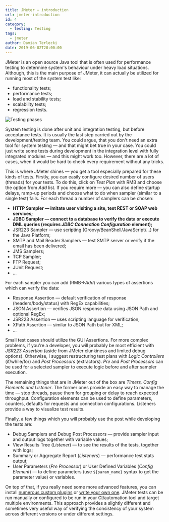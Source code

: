 ```yaml
---
title: JMeter — introduction
url: jmeter-introduction
id: 4
category:
  - testing: Testing
tags:
  - jmeter
author: Damian Terlecki
date: 2019-06-02T20:00:00
---
```


JMeter is an open source Java tool that is often used for performance testing to determine system's behaviour under heavy load situations. Although, this is the main purpose of JMeter, it can actually be utilized for running most of the system test like:
- functionality tests;
- performance tests;
- load and stability tests;
- scalability tests;
- regression tests.

<img class="uml-bg" src="/img/hq/system-testing.png" alt="Testing phases" title="Testing levels">

System testing is done after unit and integration testing, but before acceptance tests. It is usually the last step carried out by the development/testing team. You could argue, that you don't need an extra tool for system testing — and that might bet true in your case. You could just write some tests during development in the integration level with fully integrated modules — and this might work too. However, there are a lot of cases, when it would be hard to check every requirement without any tricks.

This is where JMeter shines — you get a tool especially prepared for these kinds of tests. Firstly, you can easily configure desired number of users (threads) for your tests. To do this, click on *Test Plan* with RMB and choose the option from *Add* list. If you require more — you can also define startup delays, ramp-up periods and choose what to do when sampler (similar to a single test) fails. For each thread a number of samplers can be chosen:
- **HTTP Sampler — imitate user visiting a site, test REST or SOAP web services;**
- **JDBC Sampler — connect to a database to verify the data or execute DML queries (requires *JDBC Connection Configuration* element);**
- JSR223 Sampler — use scripting (Groovy/BeanShell/JavaScript/…) for the Java Platform;
- SMTP and Mail Reader Samplers — test SMTP server or verify if the email has been delivered;
- JMS Samplers;
- TCP Sampler;
- FTP Request;
- JUnit Request;
- …

For each sampler you can add (RMB->*Add*) various types of assertions which can verify the data:
- Response Assertion — default verification of response (headers/body/status) with RegEx capabilities;
- JSON Assertion — verifies JSON response data using JSON Path and optional RegEx;
- JSR223 Assertion — uses scripting language for verification;
- XPath Assertion — similar to JSON Path but for XML;
- …

Small test cases should utilize the GUI Assertions. For more complex problems, if you're a developer, you will probably be most efficient with *JSR223 Assertion* (aside from JMeter clunkiness and limited debug options). Otherwise, I suggest restructuring test plans with *Logic Controllers* (if/while/for) and *Post Processors* (extractors). *Pre* and *Post Processors* can be used for a selected sampler to execute logic before and after sampler execution.

The remaining things that are in JMeter out of the box are *Timers, Config Elements and Listener*. The former ones provide an easy way to manage the time — stop threads, pause them for grouping or delay to reach expected throughput. Configuration elements can be used to define parameters, counters, defaults for requests and connection configurations. Listeners provide a way to visualize test results.

Finally, a few things which you will probably use the post while developing the tests are:
- Debug Samplers and Debug Post Processors — provide sampler input and output logs together with variable values;
- View Results Tree (*Listener*) — to see the results of the tests, together with logs;
- Summary or Aggregate Report (*Listeners*) — performance test stats output;
- User Parameters (*Pre Processor*) or User Defined Variables (*Config Element*) — to define parameters (use `${param_name}` syntax to get the parameter value) or variables.

On top of that, if you really need some more advanced features, you can install [numerous custom plugins](https://jmeter-plugins.org/) or [write your own one](https://jmeter.apache.org/usermanual/jmeter_tutorial.html). JMeter tests can be run manually or configured to be run in your CI/automation tool and target multiple environments. This approach provides a slightly different and sometimes very useful way of verifying the consistency of your system across different versions or under different settings.